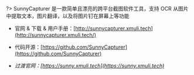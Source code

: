 ?> SunnyCapturer 是一款简单且漂亮的跨平台截图软件工具，支持 OCR 从图片中提取文本，图片翻译，以及将图片钉在屏幕上等功能



- 官网 & 下载 & 用户手册：[http://sunnycapturer.xmuli.tech](http://sunnycapturer.xmuli.tech/)
- 代码开源：[https://github.com/SunnyCapturer](https://github.com/SunnyCapturer)



- *过渡官网：[https://sunny.xmuli.tech](https://sunny.xmuli.tech)*
